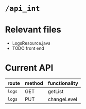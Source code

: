 # `/api_int`
# Relevant files
- LogsResource.java
- TODO front end

# Current API
|route|method|functionality|
|-|-|-|
|`logs`|GET|getList|
|`logs`|PUT|changeLevel|